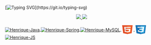 [![Typing SVG](https://readme-typing-svg.herokuapp.com?font=Fira+Code&weight=500&size=24&pause=1000&color=8250DF&width=1200&lines=Ol%C3%A1!+Me+chamo+Henrique+Sato%2C+;aqui+est%C3%A3o+alguns+projetos+que+realizei+durante+minha+trajet%C3%B3ria.)](https://git.io/typing-svg)

<div align="center">
  <a href="https://github.com/hsato03">
  <img height="180em" src="https://github-readme-stats.vercel.app/api?username=hsato03&show_icons=true&theme=aura&include_all_commits=true&count_private=true"/>
  <img height="180em" src="https://github-readme-stats.vercel.app/api/top-langs/?username=hsato03&layout=compact&langs_count=7&theme=aura"/>
</div>

<div style="display: inline_block"><br>
  <img align="center" alt="Henrique-Java" height="30" width="40" src="https://cdn.jsdelivr.net/gh/devicons/devicon/icons/java/java-original.svg">
  <img align="center" alt="Henrique-Spring" height="30" width="40" src="https://cdn.jsdelivr.net/gh/devicons/devicon/icons/spring/spring-original.svg">
  <img align="center" alt="Henrique-MySQL" height="30" width="40" src="https://cdn.jsdelivr.net/gh/devicons/devicon/icons/mysql/mysql-original.svg">
  <img align="center" alt="Henrique-HTML" height="30" width="40" src="https://raw.githubusercontent.com/devicons/devicon/master/icons/html5/html5-original.svg">
  <img align="center" alt="Henrique-CSS" height="30" width="40" src="https://raw.githubusercontent.com/devicons/devicon/master/icons/css3/css3-original.svg">
  <img align="center" alt="Henrique-JS" height="30" width="40" src="https://cdn.jsdelivr.net/gh/devicons/devicon/icons/javascript/javascript-original.svg">
</div>
